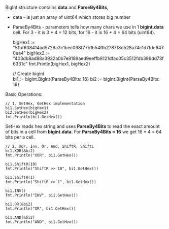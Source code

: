 BigInt structure contains __data__ and __ParseBy4Bits__,
- data - is just an array of uint64 which stores big number
- ParseBy4Bits - parameters tells how many chars we use in 1 __bigint.data__ cell. 
For 3 - it is 3 * 4 = 12 bits, for 16 - it is 16 * 4 = 64 bits (uint64).   
 




    bigHex1 := "51bf608414ad5726a3c1bec098f77b1b54ffb2787f8d528a74c1d7fde6470ea4"
	bigHex2 := "403db8ad88a3932a0b7e8189aed9eeffb8121dfac05c3512fdb396dd73f6331c"
	fmt.Println(bigHex1, bigHex2)
    
    // Create bigint    
	bi1 := bigint.BigInt{ParseBy4Bits: 16}
	bi2 := bigint.BigInt{ParseBy4Bits: 16}

Basic Operations:

	// 1. SetHex, GetHex implementation
	bi1.SetHex(bigHex1)
	bi2.SetHex(bigHex2)
	fmt.Println(bi1.GetHex())

SetHex reads hex string and uses __ParseBy4Bits__ to read the exact amount 
of bits in a cell from __bigint.data__. For __ParseBy4Bits = 16__ we get 16 * 4 = 64 bits per a cell.

	// 2. Xor, Inv, Or, And, ShiftR, ShiftL
	bi1.XOR(&bi2)
	fmt.Println("XOR", bi1.GetHex())

	bi1.ShiftR(10)
	fmt.Println("ShiftR >> 10", bi1.GetHex())

	bi1.ShiftR(1)
	fmt.Println("ShiftR >> 1", bi1.GetHex())

	bi1.INV()
	fmt.Println("INV", bi1.GetHex())

	bi1.OR(&bi2)
	fmt.Println("OR", bi1.GetHex())

	bi1.AND(&bi2)
	fmt.Println("AND", bi1.GetHex())